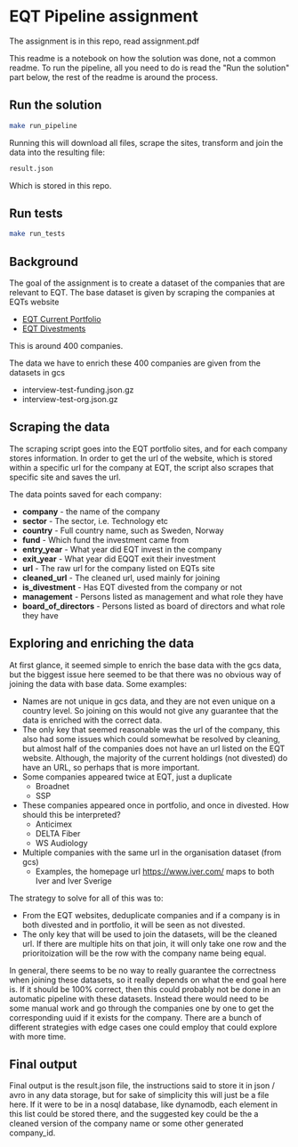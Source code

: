 # EQT Pipeline assignment
The assignment is in this repo, read assignment.pdf

This readme is a notebook on how the solution was done, not a common readme. To run the pipeline, all you need to do is read the "Run the solution" part below, the rest of the readme is around the process.

## Run the solution
```sh
make run_pipeline
```

Running this will download all files, scrape the sites, transform and join the data into the resulting file:
```sh
result.json
```
Which is stored in this repo.

## Run tests
```sh
make run_tests
```


## Background
The goal of the assignment is to create a dataset of the companies that are relevant to EQT. 
The base dataset is given by scraping the companies at EQTs website
- [EQT Current Portfolio](https://eqtgroup.com/current-portfolio/)
- [EQT Divestments](https://eqtgroup.com/current-portfolio/)

This is around 400 companies. 

The data we have to enrich these 400 companies are given from the datasets in gcs
- interview-test-funding.json.gz
- interview-test-org.json.gz

## Scraping the data
The scraping script goes into the EQT portfolio sites, and for each company stores information.
In order to get the url of the website, which is stored within a specific url for the company at EQT,
the script also scrapes that specific site and saves the url. 

The data points saved for each company:
- **company** - the name of the company
- **sector** - The sector, i.e. Technology etc
- **country** - Full country name, such as Sweden, Norway
- **fund** - Which fund the investment came from
- **entry_year** - What year did EQT invest in the company
- **exit_year** - What year did EQQT exit their investment
- **url** - The raw url for the company listed on EQTs site
- **cleaned_url** - The cleaned url, used mainly for joining
- **is_divestment** - Has EQT divested from the company or not
- **management** - Persons listed as management and what role they have
- **board_of_directors** - Persons listed as board of directors and what role they have

## Exploring and enriching the data
At first glance, it seemed simple to enrich the base data with the gcs data, but the biggest issue here seemed to be that there was no obvious way of joining the data with base data. Some examples:
- Names are not unique in gcs data, and they are not even unique on a country level. So joining on this would not give any guarantee that the data is enriched with the correct data.
- The only key that seemed reasonable was the url of the company, this also had some issues which could somewhat be resolved by cleaning, but almost half of the companies does not have an url listed on the EQT website. Although, the majority of the current holdings (not divested) do have an URL, so perhaps that is more important.
- Some companies appeared twice at EQT, just a duplicate
    - Broadnet 
    - SSP
- These companies appeared once in portfolio, and once in divested. How should this be interpreted?
    - Anticimex
    - DELTA Fiber
    - WS Audiology
- Multiple companies with the same url in the organisation dataset (from gcs) 
    - Examples, the homepage url https://www.iver.com/ maps to both Iver and Iver Sverige

The strategy to solve for all of this was to:
- From the EQT websites, deduplicate companies and if a company is in both divested and in portfolio, it will be seen as not divested.
- The only key that will be used to join the datasets, will be the cleaned url. If there are multiple hits on that join, it will only take one row and the prioritoization will be the row with the company name being equal.

In general, there seems to be no way to really guarantee the correctness when joining these datasets, so it really depends on what the end goal here is. If it should be 100% correct, then this could probably not be done in an automatic pipeline with these datasets. Instead there would need to be some manual work and go through the companies one by one to get the corresponding uuid if it exists for the company. There are a bunch of different strategies with edge cases one could employ that could explore with more time.

## Final output
Final output is the result.json file, the instructions said to store it in json / avro in any data storage, but for sake of simplicity this will just be a file here. If it were to be in a nosql database, like dynamodb, each element in this list could be stored there, and the suggested key could be the a cleaned version of the company name or some other generated company_id.